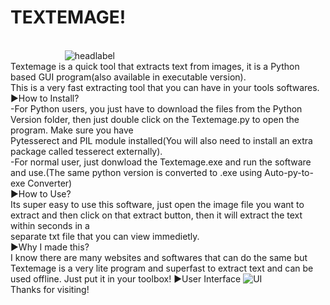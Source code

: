 # TEXTEMAGE!
<br>                      ![headlabel](https://user-images.githubusercontent.com/89206401/139088110-c5860bdf-6c67-450f-af4d-d6cca8f69029.png)
<br>Textemage is a quick tool that extracts text from images, it is a Python based GUI program(also available in executable version).
<br>This is a very fast extracting tool that you can have in your tools softwares.
<br>►How to Install?
<br>-For Python users, you just have to download the files from the Python Version folder, then just double click on the Textemage.py to open the program. Make sure you have <br>Pytesserect and PIL module installed(You will also need to install an extra package called tesserect externally).
<br>-For normal user, just donwload the Textemage.exe and run the software and use.(The same python version is converted to .exe using Auto-py-to-exe Converter)
<br>►How to Use?
<br>Its super easy to use this software, just open the image file you want to extract and then click on that extract button, then it will extract the text within seconds in a <br>separate txt file that you can view immedietly.
<br>►Why I made this?
<br>I know there are many websites and softwares that can do the same but Textemage is a very lite program and superfast to extract text and can be used offline. Just put it in your toolbox!
►User Interface
![UI](https://user-images.githubusercontent.com/89206401/139088648-683b1237-2dac-4b74-80fe-d254c772623e.png)
<br>Thanks for visiting!
